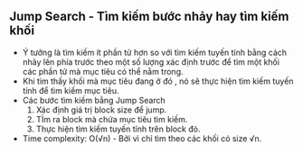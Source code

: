 ## Jump Search - Tìm kiếm bước nhảy hay tìm kiếm khối

- Ý tưởng là tìm kiếm ít phần tử hơn so với tìm kiếm tuyến tính bằng cách nhảy lên phía trước theo một số lượng xác định trước để tìm một khối các phần tử mà mục tiêu có thể nằm trong.
- Khi tìm thấy khối mà mục tiêu đang ở đó , nó sẽ thực hiện tìm kiếm tuyến tính để tìm kiếm mục tiêu.
- Các bước tìm kiếm bằng Jump Search
  1. Xác định giá trị block size để jump.
  2. TÌm ra block mà chứa mục tiêu tìm kiếm.
  3. Thực hiện tìm kiếm tuyến tính trên block đó.
- Time complexity: O(√n) - Bởi vì chỉ tìm theo các khối có size √n.
